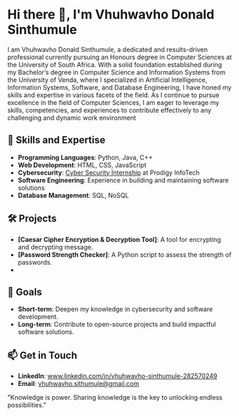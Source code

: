 # Hi there 👋, I'm Vhuhwavho Donald Sinthumule

 I am Vhuhwavho Donald Sinthumule, a dedicated and results-driven professional currently pursuing an Honours degree
 in Computer Sciences at the University of South Africa. With a solid foundation established during my Bachelor’s degree
 in Computer Science and Information Systems from the University of Venda, where I specialized in Artificial Intelligence,
 Information Systems, Software, and Database Engineering, I have honed my skills and expertise in various facets of the field.
 As I continue to pursue excellence in the field of Computer Sciences, I am eager to leverage my skills, competencies,
 and experiences to contribute effectively to any challenging and dynamic work environment

## 🌟 Skills and Expertise
- **Programming Languages**: Python, Java, C++
- **Web Development**: HTML, CSS, JavaScript
- **Cybersecurity**: [Cyber Security Internship](https://www.prodigyinfotech.com) at Prodigy InfoTech
- **Software Engineering**: Experience in building and maintaining software solutions
- **Database Management**: SQL, NoSQL

## 🛠️ Projects
- **[Caesar Cipher Encryption & Decryption Tool]**: A tool for encrypting and decrypting message.
- **[Password Strength Checker]**: A Python script to assess the strength of passwords.
- 
## 🚀 Goals
- **Short-term**: Deepen my knowledge in cybersecurity and software development.
- **Long-term**: Contribute to open-source projects and build impactful software solutions.

## 📫 Get in Touch
- **LinkedIn**: www.linkedin.com/in/vhuhwavho-sinthumule-282570249
- **Email**: vhuhwavho.sithumule@gmail.com



"Knowledge is power. Sharing knowledge is the key to unlocking endless possibilities."
